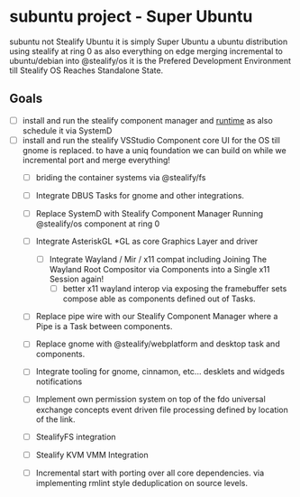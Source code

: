 # subuntu project - Super Ubuntu
subuntu not Stealify Ubuntu it is simply Super Ubuntu a ubuntu distribution using stealify at ring 0 as also everything on edge merging incremental to ubuntu/debian into @stealify/os it is the Prefered Development Environment till Stealify OS Reaches Standalone State.

## Goals
- [ ] install and run the stealify component manager and [runtime](https://github.com/stealify/stealify) as also schedule it via SystemD
- [ ] install and run the stealify VSStudio Component core UI for the OS till gnome is replaced. to have a uniq foundation we can build on while we incremental port and merge everything!
  - [ ] briding the container systems via @stealify/fs 
  - [ ] Integrate DBUS Tasks for gnome and other integrations. 
  - [ ] Replace SystemD with Stealify Component Manager Running @stealify/os component at ring 0 
  - [ ] Integrate AsteriskGL *GL as core Graphics Layer and driver
    - [ ] Integrate Wayland / Mir / x11 compat including Joining The Wayland Root Compositor via Components into a Single x11 Session again!
      - [ ] better x11 wayland interop via exposing the framebuffer sets compose able as components defined out of Tasks. 
  - [ ] Replace pipe wire with our Stealify Component Manager where a Pipe is a Task between components.
  - [ ] Replace gnome with @stealify/webplatform and desktop task and components. 
  - [ ] Integrate tooling for gnome, cinnamon, etc... desklets and widgeds notifications
  - [ ] Implement own permission system on top of the fdo universal exchange concepts event driven file processing defined by location of the link.
  - [ ] StealifyFS integration 
  - [ ] Stealify KVM VMM Integration
  - [ ] Incremental start with porting over all core dependencies. via implementing rmlint style deduplication on source levels. 
  
